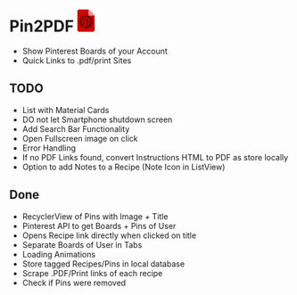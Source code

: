 #  Pin2PDF <img src="/doc/pin2pdf_logo.png" height="40"> 

* Show Pinterest Boards of your Account
* Quick Links to .pdf/print Sites


## TODO
* List with Material Cards
* DO not let Smartphone shutdown screen
* Add Search Bar Functionality
* Open Fullscreen image on click
* Error Handling
* If no PDF Links found, convert Instructions HTML to PDF as store locally
* Option to add Notes to a Recipe (Note Icon in ListView)


## Done
* RecyclerView of Pins with Image + Title
* Pinterest API to get Boards + Pins of User
* Opens Recipe link directly when clicked on title
* Separate Boards of User in Tabs
* Loading Animations
* Store tagged Recipes/Pins in local database
* Scrape .PDF/Print links of each recipe
* Check if Pins were removed
